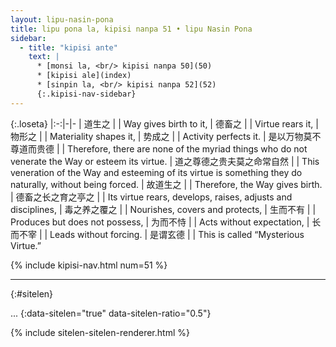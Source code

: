 ```yaml
---
layout: lipu-nasin-pona
title: lipu pona la, kipisi nanpa 51 • lipu Nasin Pona
sidebar:
  - title: "kipisi ante"
    text: |
      * [monsi la, <br/> kipisi nanpa 50](50)
      * [kipisi ale](index)
      * [sinpin la, <br/> kipisi nanpa 52](52)
      {:.kipisi-nav-sidebar}
---
```


{:.loseta}
|:-:|-|-
| 道生之                                 |  | Way gives birth to it,
| 德畜之                                 |  | Virtue rears it,
| 物形之                                 |  | Materiality shapes it,
| 势成之                                 |  | Activity perfects it.
| 是以<wbr/>万物莫不尊道<wbr/>而贵德     |  | Therefore, there are none of the myriad things who do not venerate the Way or esteem its virtue.
| 道之尊<wbr/>德之贵<wbr/>夫莫之命常自然 |  | This veneration of the Way and esteeming of its virtue is something they do naturally, without being forced.
| 故道生之                               |  | Therefore, the Way gives birth.
| 德<wbr/>畜之<wbr/>长之<wbr/>育之<wbr/>亭之 |  | Its virtue rears, develops, raises, adjusts and disciplines,
| 毒之<wbr/>养之<wbr/>覆之               |  | Nourishes, covers and protects,
| 生而不有                               |  | Produces but does not possess,
| 为而不恃                               |  | Acts without expectation,
| 长而不宰                               |  | Leads without forcing.
| 是谓玄德                               |  | This is called “Mysterious Virtue.”

{% include kipisi-nav.html num=51 %}

-------
{:#sitelen}

...
{:data-sitelen="true" data-sitelen-ratio="0.5"}

{% include sitelen-sitelen-renderer.html %}
